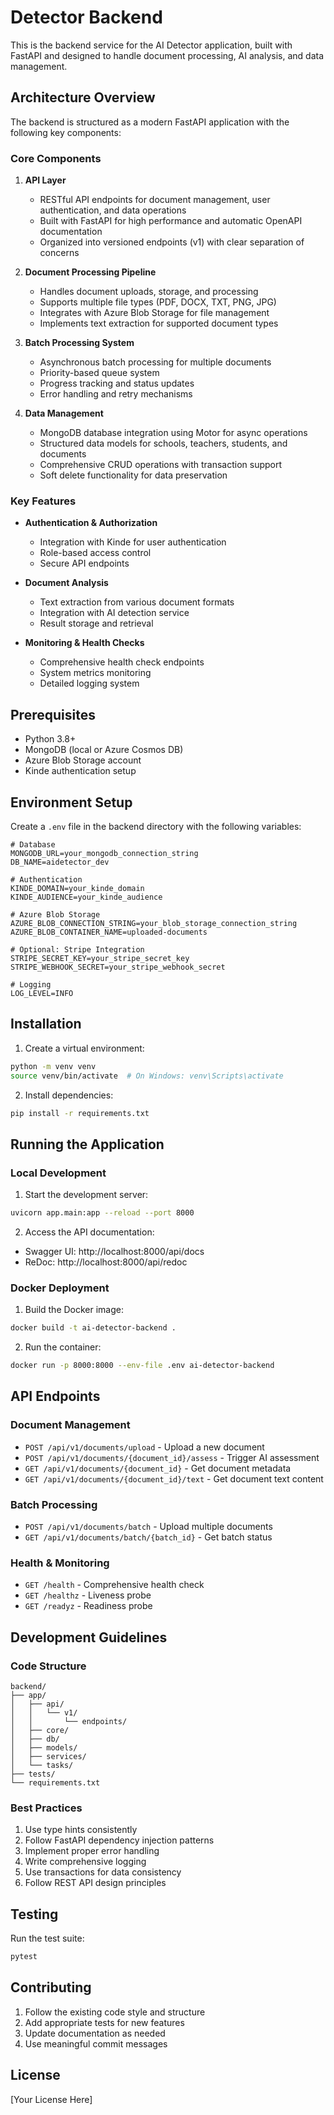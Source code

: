 # Detector Backend

This is the backend service for the AI Detector application, built with FastAPI and designed to handle document processing, AI analysis, and data management.

## Architecture Overview

The backend is structured as a modern FastAPI application with the following key components:

### Core Components

1. **API Layer**
   - RESTful API endpoints for document management, user authentication, and data operations
   - Built with FastAPI for high performance and automatic OpenAPI documentation
   - Organized into versioned endpoints (v1) with clear separation of concerns

2. **Document Processing Pipeline**
   - Handles document uploads, storage, and processing
   - Supports multiple file types (PDF, DOCX, TXT, PNG, JPG)
   - Integrates with Azure Blob Storage for file management
   - Implements text extraction for supported document types

3. **Batch Processing System**
   - Asynchronous batch processing for multiple documents
   - Priority-based queue system
   - Progress tracking and status updates
   - Error handling and retry mechanisms

4. **Data Management**
   - MongoDB database integration using Motor for async operations
   - Structured data models for schools, teachers, students, and documents
   - Comprehensive CRUD operations with transaction support
   - Soft delete functionality for data preservation

### Key Features

- **Authentication & Authorization**
  - Integration with Kinde for user authentication
  - Role-based access control
  - Secure API endpoints

- **Document Analysis**
  - Text extraction from various document formats
  - Integration with AI detection service
  - Result storage and retrieval

- **Monitoring & Health Checks**
  - Comprehensive health check endpoints
  - System metrics monitoring
  - Detailed logging system

## Prerequisites

- Python 3.8+
- MongoDB (local or Azure Cosmos DB)
- Azure Blob Storage account
- Kinde authentication setup

## Environment Setup

Create a `.env` file in the backend directory with the following variables:

```env
# Database
MONGODB_URL=your_mongodb_connection_string
DB_NAME=aidetector_dev

# Authentication
KINDE_DOMAIN=your_kinde_domain
KINDE_AUDIENCE=your_kinde_audience

# Azure Blob Storage
AZURE_BLOB_CONNECTION_STRING=your_blob_storage_connection_string
AZURE_BLOB_CONTAINER_NAME=uploaded-documents

# Optional: Stripe Integration
STRIPE_SECRET_KEY=your_stripe_secret_key
STRIPE_WEBHOOK_SECRET=your_stripe_webhook_secret

# Logging
LOG_LEVEL=INFO
```

## Installation

1. Create a virtual environment:
```bash
python -m venv venv
source venv/bin/activate  # On Windows: venv\Scripts\activate
```

2. Install dependencies:
```bash
pip install -r requirements.txt
```

## Running the Application

### Local Development

1. Start the development server:
```bash
uvicorn app.main:app --reload --port 8000
```

2. Access the API documentation:
- Swagger UI: http://localhost:8000/api/docs
- ReDoc: http://localhost:8000/api/redoc

### Docker Deployment

1. Build the Docker image:
```bash
docker build -t ai-detector-backend .
```

2. Run the container:
```bash
docker run -p 8000:8000 --env-file .env ai-detector-backend
```

## API Endpoints

### Document Management
- `POST /api/v1/documents/upload` - Upload a new document
- `POST /api/v1/documents/{document_id}/assess` - Trigger AI assessment
- `GET /api/v1/documents/{document_id}` - Get document metadata
- `GET /api/v1/documents/{document_id}/text` - Get document text content

### Batch Processing
- `POST /api/v1/documents/batch` - Upload multiple documents
- `GET /api/v1/documents/batch/{batch_id}` - Get batch status

### Health & Monitoring
- `GET /health` - Comprehensive health check
- `GET /healthz` - Liveness probe
- `GET /readyz` - Readiness probe

## Development Guidelines

### Code Structure
```
backend/
├── app/
│   ├── api/
│   │   └── v1/
│   │       └── endpoints/
│   ├── core/
│   ├── db/
│   ├── models/
│   ├── services/
│   └── tasks/
├── tests/
└── requirements.txt
```

### Best Practices
1. Use type hints consistently
2. Follow FastAPI dependency injection patterns
3. Implement proper error handling
4. Write comprehensive logging
5. Use transactions for data consistency
6. Follow REST API design principles

## Testing

Run the test suite:
```bash
pytest
```

## Contributing

1. Follow the existing code style and structure
2. Add appropriate tests for new features
3. Update documentation as needed
4. Use meaningful commit messages

## License

[Your License Here] 